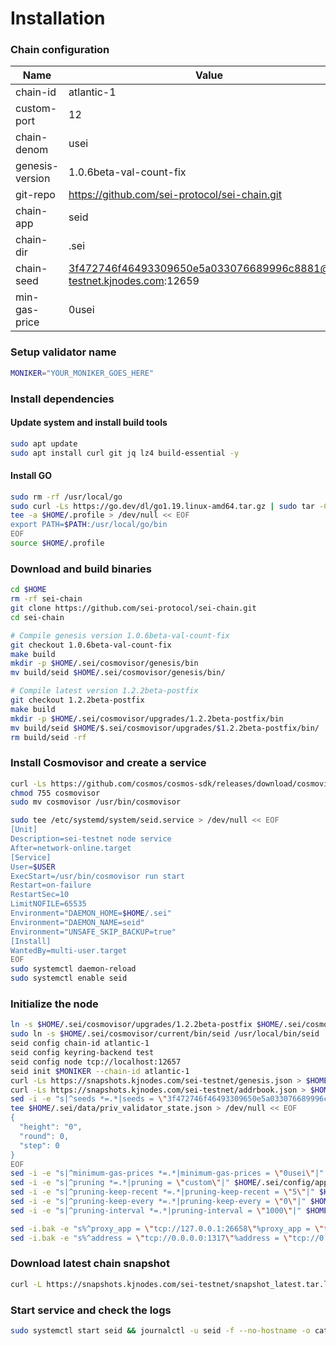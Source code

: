 # Installation

### Chain configuration

| Name              | Value                                                                |
| ----------------- | -------------------------------------------------------------------- |
| chain-id          | atlantic-1                                                          |
| custom-port       | 12                                                        |
| chain-denom       | usei                                                       |
| genesis-version   | 1.0.6beta-val-count-fix                                                   |
| git-repo          | https://github.com/sei-protocol/sei-chain.git                                                           |
| chain-app         | seid                                                         |
| chain-dir         | .sei                                                         |
| chain-seed        | 3f472746f46493309650e5a033076689996c8881@sei-testnet.kjnodes.com:12659  |
| min-gas-price     | 0usei                                                     |

### Setup validator name

```bash
MONIKER="YOUR_MONIKER_GOES_HERE"
```

### Install dependencies

#### Update system and install build tools

```bash
sudo apt update
sudo apt install curl git jq lz4 build-essential -y
```

#### Install GO

```bash
sudo rm -rf /usr/local/go
sudo curl -Ls https://go.dev/dl/go1.19.linux-amd64.tar.gz | sudo tar -C /usr/local -xz
tee -a $HOME/.profile > /dev/null << EOF
export PATH=$PATH:/usr/local/go/bin
EOF
source $HOME/.profile
```

### Download and build binaries

```bash
cd $HOME
rm -rf sei-chain
git clone https://github.com/sei-protocol/sei-chain.git
cd sei-chain

# Compile genesis version 1.0.6beta-val-count-fix
git checkout 1.0.6beta-val-count-fix
make build
mkdir -p $HOME/.sei/cosmovisor/genesis/bin
mv build/seid $HOME/.sei/cosmovisor/genesis/bin/

# Compile latest version 1.2.2beta-postfix
git checkout 1.2.2beta-postfix
make build
mkdir -p $HOME/.sei/cosmovisor/upgrades/1.2.2beta-postfix/bin
mv build/seid $HOME/$.sei/cosmovisor/upgrades/$1.2.2beta-postfix/bin/
rm build/seid -rf
```

### Install Cosmovisor and create a service

```bash
curl -Ls https://github.com/cosmos/cosmos-sdk/releases/download/cosmovisor%2Fv1.3.0/cosmovisor-v1.3.0-linux-amd64.tar.gz | tar xz
chmod 755 cosmovisor
sudo mv cosmovisor /usr/bin/cosmovisor

sudo tee /etc/systemd/system/seid.service > /dev/null << EOF
[Unit]
Description=sei-testnet node service
After=network-online.target
[Service]
User=$USER
ExecStart=/usr/bin/cosmovisor run start
Restart=on-failure
RestartSec=10
LimitNOFILE=65535
Environment="DAEMON_HOME=$HOME/.sei"
Environment="DAEMON_NAME=seid"
Environment="UNSAFE_SKIP_BACKUP=true"
[Install]
WantedBy=multi-user.target
EOF
sudo systemctl daemon-reload
sudo systemctl enable seid
```

### Initialize the node

```bash
ln -s $HOME/.sei/cosmovisor/upgrades/1.2.2beta-postfix $HOME/.sei/cosmovisor/current
sudo ln -s $HOME/.sei/cosmovisor/current/bin/seid /usr/local/bin/seid
seid config chain-id atlantic-1
seid config keyring-backend test
seid config node tcp://localhost:12657
seid init $MONIKER --chain-id atlantic-1
curl -Ls https://snapshots.kjnodes.com/sei-testnet/genesis.json > $HOME/.sei/config/genesis.json
curl -Ls https://snapshots.kjnodes.com/sei-testnet/addrbook.json > $HOME/.sei/config/addrbook.json
sed -i -e "s|^seeds *=.*|seeds = \"3f472746f46493309650e5a033076689996c8881@sei-testnet.rpc.kjnodes.com:12659\"|" $HOME/.sei/config/config.toml
tee $HOME/.sei/data/priv_validator_state.json > /dev/null << EOF
{
  "height": "0",
  "round": 0,
  "step": 0
}
EOF
sed -i -e "s|^minimum-gas-prices *=.*|minimum-gas-prices = \"0usei\"|" $HOME/.sei/config/app.toml
sed -i -e "s|^pruning *=.*|pruning = \"custom\"|" $HOME/.sei/config/app.toml
sed -i -e "s|^pruning-keep-recent *=.*|pruning-keep-recent = \"5\"|" $HOME/.sei/config/app.toml
sed -i -e "s|^pruning-keep-every *=.*|pruning-keep-every = \"0\"|" $HOME/.sei/config/app.toml
sed -i -e "s|^pruning-interval *=.*|pruning-interval = \"1000\"|" $HOME/.sei/config/app.toml

sed -i.bak -e "s%^proxy_app = \"tcp://127.0.0.1:26658\"%proxy_app = \"tcp://127.0.0.1:12658\"%; s%^laddr = \"tcp://127.0.0.1:26657\"%laddr = \"tcp://127.0.0.1:12657\"%; s%^pprof_laddr = \"localhost:6060\"%pprof_laddr = \"localhost:12060\"%; s%^laddr = \"tcp://0.0.0.0:26656\"%laddr = \"tcp://0.0.0.0:12656\"%; s%^prometheus_listen_addr = \":26660\"%prometheus_listen_addr = \":12660\"%" $HOME/.sei/config/config.toml
sed -i.bak -e "s%^address = \"tcp://0.0.0.0:1317\"%address = \"tcp://0.0.0.0:12317\"%; s%^address = \":8080\"%address = \":12080\"%; s%^address = \"0.0.0.0:9090\"%address = \"0.0.0.0:12090\"%; s%^address = \"0.0.0.0:9091\"%address = \"0.0.0.0:12091\"%; s%^address = \"0.0.0.0:8545\"%address = \"0.0.0.0:12545\"%; s%^ws-address = \"0.0.0.0:8546\"%ws-address = \"0.0.0.0:12546\"%" $HOME/.sei/config/app.toml
```

### Download latest chain snapshot

```bash
curl -L https://snapshots.kjnodes.com/sei-testnet/snapshot_latest.tar.lz4 | lz4 -dc - | tar -xf - -C $HOME/.sei
```

### Start service and check the logs

```bash
sudo systemctl start seid && journalctl -u seid -f --no-hostname -o cat
```
